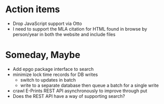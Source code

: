 
# Action items

+ Drop JavaScript support via Otto
+ I need to support the MLA citation for HTML found in browse by person/year in both the website and include files

# Someday, Maybe

+ Add epgo package interface to search
+ minimize lock time records for DB writes
    + switch to updates in batch 
    + write to a separate database then queue a batch for a single write
+ crawl E-Prints REST API asynchronously to improve through put
+ Does the REST API have a way of supporting search?


